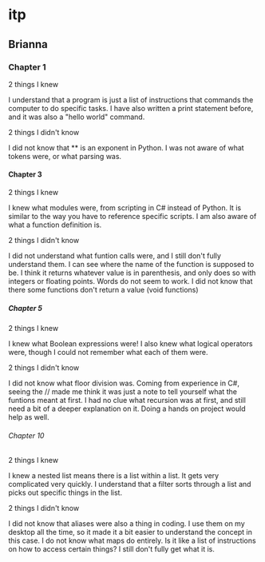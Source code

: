 # itp

## Brianna

### Chapter 1

2 things I knew

  I understand that a program is just a list of instructions that commands the computer to do specific tasks.
  I have also written a print statement before, and it was also a "hello world" command.

2 things I didn't know

  I did not know that ** is an exponent in Python.
  I was not aware of what tokens were, or what parsing was.

#### Chapter 3

2 things I knew

  I knew what modules were, from scripting in C# instead of Python. It is similar to the way you have to reference specific scripts.
  I am also aware of what a function definition is.  

2 things I didn't know

  I did not understand what funtion calls were, and I still don't fully understand them. I can see where the name of the function is supposed to be. I think it returns whatever value is in parenthesis, and only does so with integers or floating points. Words do not seem to work.
  I did not know that there some functions don't return a value (void functions)

##### Chapter 5

2 things I knew

  I knew what Boolean expressions were!
  I also knew what logical operators were, though I could not remember what each of them were.

2 things I didn't know

  I did not know what floor division was. Coming from experience in C#, seeing the // made me think it was just a note to tell yourself what the funtions meant at first.
  I had no clue what recursion was at first, and still need a bit of a deeper explanation on it. Doing a hands on project would help as well.

###### Chapter 10

2 things I knew

  I knew a nested list means there is a list within a list. It gets very complicated very quickly.
  I understand that a filter sorts through a list and picks out specific things in the list.

2 things I didn't know

  I did not know that aliases were also a thing in coding. I use them on my desktop all the time, so it made it a bit easier to understand the concept in this case.
  I do not know what maps do entirely. Is it like a list of instructions on how to access certain things? I still don't fully get what it is.
